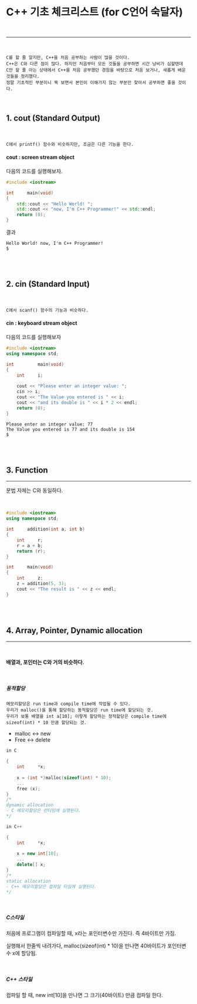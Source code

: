 #  C++ 기초 체크리스트 (for C언어 숙달자)

<br>

****

<br>

```
C를 할 줄 알지만, C++을 처음 공부하는 사람이 많을 것이다.
C++은 C와 다른 점이 많다. 하지만 처음부터 모든 것들을 공부하면 시간 낭비가 심할텐데
C만 할 줄 아는 상태에서 C++을 처음 공부했던 경험을 바탕으로 처음 보거나, 새롭게 배운 것들을 정리했다.
정말 기초적인 부분이니 쭉 보면서 본인이 이해가지 않는 부분만 찾아서 공부하면 좋을 것이다.
```

<br>

## 1. cout (Standard Output)

<br>

```
C에서 printf() 함수와 비슷하지만, 조금은 다른 기능을 한다.
```

#### cout : screen stream object

다음의 코드를 실행해보자.

```c++
#include <iostream>

int		main(void)
{
	std::cout << "Hello World! ";
	std::cout << "now, I'm C++ Programmer!" << std::endl;
    return (0);
}
```

결과

```
Hello World! now, I'm C++ Programmer!
$
```

<br>

<br>

## 2. cin (Standard Input)

<br>

```
C에서 scanf() 함수의 기능과 비슷하다.
```

#### cin : keyboard stream object

다음의 코드를 실행해보자

```c++
#include <iostream>
using namespace std;

int			main(void)
{
	int		i;
	
	cout << "Please enter an integer value: ";
	cin >> i;
	cout << "The Value you entered is " << i;
	cout << "and its double is " << i * 2 << endl;
	return (0);
}
```

```
Please enter an integer value: 77
The Value you entered is 77 and its double is 154
$
```

<br>

<br>

## 3. Function

****

문법 자체는 C와 동일하다.

<br>

```c++
#include <iostream>
using namespace std;

int		addition(int a, int b)
{
	int		r;
	r = a + b;
	return (r);
}

int		main(void)
{
	int		z;
	z = addition(5, 3);
	cout << "The result is " << z << endl;
}
```

<br>

<br>

## 4. Array, Pointer, Dynamic allocation

****

<br>

<b>배열과, 포인터는 C와 거의 비슷하다.</b>

<br>

##### 동적할당

```
메모리할당은 run time과 compile time에 작업될 수 있다.
우리가 malloc()을 통해 할당하는 동적할당은 run time에 할당되는 것.
우리가 보통 배열을 int a[10]; 이렇게 할당하는 정적할당은 compile time에 sizeof(int) * 10 만큼 할당되는 것.
```

- malloc <-> new
- Free <-> delete

```c
in C

{
	int		*x;
	
	x = (int *)malloc(sizeof(int) * 10);
	...
	free (x);
}
/*
dynamic allocation
- C 메모리할당은 런타임에 실행된다.
*/
```

```c++
in C++

{
	int		*x;
	
	x = new int[10];
	...
	delete[] x;
}
/*
static allocation
- C++ 메모리할당은 컴파일 타임에 실행된다.
*/
```

<br>

##### C스타일

처음에 프로그램이 컴파일할 때, x라는 포인터변수만 가진다. 즉 4바이트만 가짐.<br>

실행해서 한줄씩 내려가다, malloc(sizeof(int) * 10)을 만나면 40바이트가 포인터변수 x에 할당됨.

<br>

##### C++ 스타일

컴파일 할 때, new int[10]을 만나면 그 크기(40바이트) 만큼 컴파일 한다.





<br>

<br>



